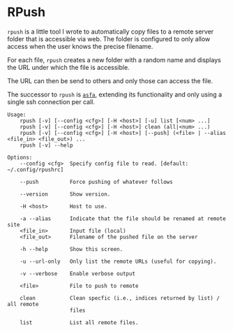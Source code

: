 # RPush

`rpush` is a little tool I wrote to automatically copy files to a remote server
folder that is accessible via web. The folder is configured to only allow access
when the user knows the precise filename.

For each file, `rpush` creates a new folder with a random name and displays the
URL under which the file is accessible.

The URL can then be send to others and only those can access the file.

The successor to `rpush` is [`asfa`](https://github.com/obreitwi/asfa), extending
its functionality and only using a single ssh connection per call.

    Usage:
        rpush [-v] [--config <cfg>] [-H <host>] [-u] list [<num> ...]
        rpush [-v] [--config <cfg>] [-H <host>] clean (all|<num> ...)
        rpush [-v] [--config <cfg>] [-H <host>] [--push] (<file> | --alias <file_in> <file_out>) ...
        rpush [-v] --help

    Options:
        --config <cfg>  Specify config file to read. [default: ~/.config/rpushrc]

        --push          Force pushing of whatever follows

        --version       Show version.

        -H <host>       Host to use.

        -a --alias      Indicate that the file should be renamed at remote site
        <file_in>       Input file (local)
        <file_out>      Filename of the pushed file on the server

        -h --help       Show this screen.

        -u --url-only   Only list the remote URLs (useful for copying).

        -v --verbose    Enable verbose output

        <file>          File to push to remote

        clean           Clean specfic (i.e., indices returned by list) / all remote
                        files

        list            List all remote files.
